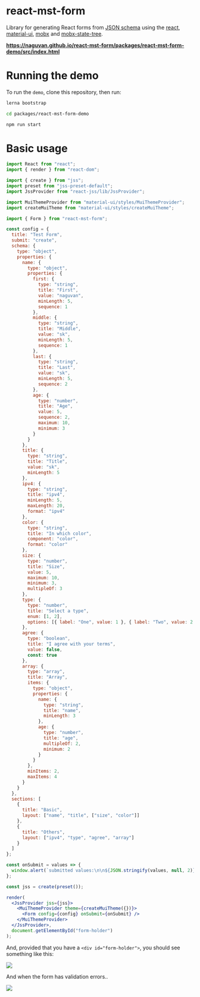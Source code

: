 # react-mst-form

Library for generating React forms from [JSON schema](https://json-schema.org/) using the [react](https://github.com/facebook/react), [material-ui](https://github.com/mui-org/material-ui), [mobx](https://github.com/mobxjs/mobx) and [mobx-state-tree](https://github.com/mobxjs/mobx-state-tree).

**https://naguvan.github.io/react-mst-form/packages/react-mst-form-demo/src/index.html**

# Running the demo

To run the `demo`, clone this repository, then run:

```bash
lerna bootstrap

cd packages/react-mst-form-demo

npm run start
```

# Basic usage

```jsx
import React from "react";
import { render } from "react-dom";

import { create } from "jss";
import preset from "jss-preset-default";
import JssProvider from "react-jss/lib/JssProvider";

import MuiThemeProvider from "material-ui/styles/MuiThemeProvider";
import createMuiTheme from "material-ui/styles/createMuiTheme";

import { Form } from "react-mst-form";

const config = {
  title: "Test Form",
  submit: "create",
  schema: {
    type: "object",
    properties: {
      name: {
        type: "object",
        properties: {
          first: {
            type: "string",
            title: "First",
            value: "naguvan",
            minLength: 5,
            sequence: 1
          },
          middle: {
            type: "string",
            title: "Middle",
            value: "sk",
            minLength: 5,
            sequence: 1
          },
          last: {
            type: "string",
            title: "Last",
            value: "sk",
            minLength: 5,
            sequence: 2
          },
          age: {
            type: "number",
            title: "Age",
            value: 5,
            sequence: 2,
            maximum: 10,
            minimum: 3
          }
        }
      },
      title: {
        type: "string",
        title: "Title",
        value: "sk",
        minLength: 5
      },
      ipv4: {
        type: "string",
        title: "ipv4",
        minLength: 5,
        maxLength: 20,
        format: "ipv4"
      },
      color: {
        type: "string",
        title: "In which color",
        component: "color",
        format: "color"
      },
      size: {
        type: "number",
        title: "Size",
        value: 5,
        maximum: 10,
        minimum: 3,
        multipleOf: 3
      },
      type: {
        type: "number",
        title: "Select a type",
        enum: [1, 2],
        options: [{ label: "One", value: 1 }, { label: "Two", value: 2 }]
      },
      agree: {
        type: "boolean",
        title: "I agree with your terms",
        value: false,
        const: true
      },
      array: {
        type: "array",
        title: "Array",
        items: {
          type: "object",
          properties: {
            name: {
              type: "string",
              title: "name",
              minLength: 3
            },
            age: {
              type: "number",
              title: "age",
              multipleOf: 2,
              minimum: 2
            }
          }
        },
        minItems: 2,
        maxItems: 4
      }
    }
  },
  sections: [
    {
      title: "Basic",
      layout: ["name", "title", ["size", "color"]]
    },
    {
      title: "Others",
      layout: ["ipv4", "type", "agree", "array"]
    }
  ]
};

const onSubmit = values => {
  window.alert(`submitted values:\n\n${JSON.stringify(values, null, 2)}`);
};

const jss = create(preset());

render(
  <JssProvider jss={jss}>
    <MuiThemeProvider theme={createMuiTheme({})}>
      <Form config={config} onSubmit={onSubmit} />
    </MuiThemeProvider>
  </JssProvider>,
  document.getElementById("form-holder")
);
```

And, provided that you have a `<div id="form-holder">`, you should see something like this:

![](https://raw.githubusercontent.com/naguvan/react-mst-form/master/packages/react-mst-form-demo/demo/sections.png)

And when the form has validation errors..

![](https://raw.githubusercontent.com/naguvan/react-mst-form/master/packages/react-mst-form-demo/demo/form-validation.png)
